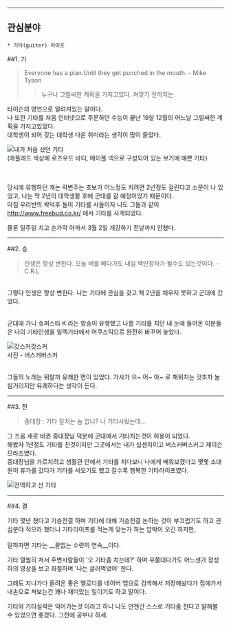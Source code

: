 ﻿---
관심분야  
---
	* 기타(guiter) 라이프
##1. 기

> Everyone has a plan.Until they get punched in the mouth. - Mike Tyson
>> 누구나 그럴싸한 계획을 가지고있다. 쳐맞기 전까지는.

타이슨의 명언으로 알려져있는 말이다. <br />
나 또한 기타를 처음 인터넷으로 주문하던 수능이 끝난 19살 12월의 어느날 그럴싸한 계획을 가지고있었다.<br />
대학생이 되어 갖는 대학생 다운 취미라는 생각이 많이 들었다. 

![내가 처음 샀던 기타](http://www.guitaradventures.com/wp-content/uploads/Squier-Mini-Strat-625x313.jpg "내가 처음 샀던 기타")
<br/>(애플레드 색상에 로즈우드 바디, 메이플 넥으로 구성되어 있는 보기에 예쁜 기타)

<br /><br />
당시에 유행하던 캐논 락변주는 초보가 어느정도 치려면 2년정도 걸린다고 소문이 나 있었고, 나는 딱 2년의 대학생활 후에 군대를 갈 예정이었기 때문이다.<br />
마침 우리반의 락덕후 들이 기타를 사들이자 나도 그들과 같이 <http://www.freebud.co.kr/> 에서 기타를 사게되었다.   

물론 일주일 치고 손가락 아파서 3월 2일 개강하기 전날까지 안쳤다.

---
##2. 승

> 인생은 항상 변한다. 오늘 벼를 베다가도 내일 백만장자가 될수도 있는것이다. - C.R.L


<br />
그렇다 인생은 항상 변한다. 나는 기타에 관심을 갖고 채 2년을 채우지 못하고 군대에 갔었다. <br/> <br/>

군대에 가니 슈퍼스타 K 라는 방송이 유행했고 나름 기타를 치던 내 눈에 들어온 이분들은 나의 기타인생을 일렉기타에서 어쿠스틱으로 완전히 바꾸어 놓았다.  

![갓스커갓스커](http://cfile30.uf.tistory.com/image/235E6F4E52542CB81FE283 "갓스커갓스커")
<br/> 사진 - 버스커버스커

<br /> 그들의 노래는 뭐랄까 유쾌한 면이 있었다. 가사가 으~ 어~ 아~ 로 채워지는 것조차 놀림거리지만 유쾌하다는 생각이 든다.

---
##3. 전

> 중대장 : 기타 잘치는 놈 없나? 나 기타사왔는데...

그 즈음 새로 바뀐 중대장님 덕분에 군대에서 기타치는것이 허용이 되었다.  
해봤자 1년정도 기타를 친것이지만 그곳에서는 내가 십센치이고 버스커버스커고 제이슨므라즈였다. <br/> 
중대장님을 가르치려고 생활관 안에서 기타를 치다보니 나에게 배워보겠다고 몇몇 소대원이 휴가를 갔다가 기타를 사오기도 했고 갈수록 행복한 기타라이프였다.

![전역하고 산 기타](https://www.woodsound.co.kr:10543/bbs/data/club_order_board/20090629015644_22608058_tfccaleb_tfccaleb.jpg "전역하고 산 기타")

---
##4. 결

기타 몇년 쳤다고 기승전결 하며 기타에 대해 기승전결 논하는 것이 부끄럽기도 하고 관심분야 적으라 했더니 기타라이프를 적는게 맞는가 하는 압박이 오긴 하지만, <br/><br/>말하자면 기타는 __끝없는 수련의 연속__이다.   
    
기타 열씸히 쳐서 주변사람들이 '오 기타좀 치는데?' 하며 우쭐대다가도 어느샌가 정성하의 영상을 보고 좌절하며 '나는 글러먹었어' 한다.  

그래도 지나가다 들려온 좋은 멜로디를 네이버 앱으로 검색해서 저장해놨다가 집에가서 내손으로 쳐보는건 꽤나 재미있는 일이기도 하고 말이다.  

기타와 기타실력은 익어가는것 이라고 하니 나도 언젠간 스스로 기타좀 친다고 말해볼 수 있었으면 좋겠다. 그전에 공부나 하세.
 
